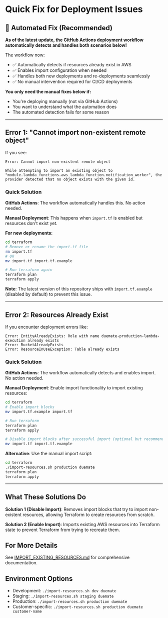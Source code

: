 # Quick Fix for Deployment Issues

## 🎉 Automated Fix (Recommended)

**As of the latest update, the GitHub Actions deployment workflow automatically detects and handles both scenarios below!**

The workflow now:
- ✅ Automatically detects if resources already exist in AWS
- ✅ Enables import configuration when needed
- ✅ Handles both new deployments and re-deployments seamlessly
- ✅ No manual intervention required for CI/CD deployments

**You only need the manual fixes below if:**
- You're deploying manually (not via GitHub Actions)
- You want to understand what the automation does
- The automated detection fails for some reason

---

## Error 1: "Cannot import non-existent remote object"

If you see:
```
Error: Cannot import non-existent remote object

While attempting to import an existing object to
"module.lambda_functions.aws_lambda_function.notification_worker", the
provider detected that no object exists with the given id.
```

### Quick Solution

**GitHub Actions**: The workflow automatically handles this. No action needed.

**Manual Deployment**: This happens when `import.tf` is enabled but resources don't exist yet.

**For new deployments:**
```bash
cd terraform
# Remove or rename the import.tf file
rm import.tf
# OR
mv import.tf import.tf.example

# Run terraform again
terraform plan
terraform apply
```

**Note**: The latest version of this repository ships with `import.tf.example` (disabled by default) to prevent this issue.

---

## Error 2: Resources Already Exist

If you encounter deployment errors like:
```
Error: EntityAlreadyExists: Role with name duemate-production-lambda-execution already exists
Error: BucketAlreadyExists
Error: ResourceInUseException: Table already exists
```

### Quick Solution

**GitHub Actions**: The workflow automatically detects and enables import. No action needed.

**Manual Deployment**: Enable import functionality to import existing resources:

```bash
cd terraform
# Enable import blocks
mv import.tf.example import.tf

# Run terraform
terraform plan
terraform apply

# Disable import blocks after successful import (optional but recommended)
mv import.tf import.tf.example
```

**Alternative**: Use the manual import script:
```bash
cd terraform
./import-resources.sh production duemate
terraform plan
terraform apply
```

---

## What These Solutions Do

**Solution 1 (Disable Import)**: Removes import blocks that try to import non-existent resources, allowing Terraform to create resources from scratch.

**Solution 2 (Enable Import)**: Imports existing AWS resources into Terraform state to prevent Terraform from trying to recreate them.

## For More Details

See [IMPORT_EXISTING_RESOURCES.md](IMPORT_EXISTING_RESOURCES.md) for comprehensive documentation.

## Environment Options

- Development: `./import-resources.sh dev duemate`
- Staging: `./import-resources.sh staging duemate`
- Production: `./import-resources.sh production duemate`
- Customer-specific: `./import-resources.sh production duemate customer-name`
